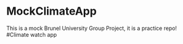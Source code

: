 # MockClimateApp
This is a mock Brunel University Group Project, it is a practice repo! 
#Climate watch app
